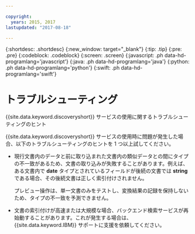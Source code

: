 ```yaml
---

copyright:
  years: 2015, 2017
lastupdated: "2017-08-18"

---
```


{:shortdesc: .shortdesc}
{:new_window: target="_blank"}
{:tip: .tip}
{:pre: .pre}
{:codeblock: .codeblock}
{:screen: .screen}
{:javascript: .ph data-hd-programlang='javascript'}
{:java: .ph data-hd-programlang='java'}
{:python: .ph data-hd-programlang='python'}
{:swift: .ph data-hd-programlang='swift'}

# トラブルシューティング

{{site.data.keyword.discoveryshort}} サービスの使用に関するトラブルシューティングのヒント

{{site.data.keyword.discoveryshort}} サービスの使用時に問題が発生した場合、以下のトラブルシューティングのヒントを 1 つ以上試してください。

-   現行文書内のデータと前に取り込まれた文書内の類似データとの間にタイプの不一致があるため、文書の取り込みが失敗することがあります。例えば、ある文書内で **date** タイプとされているフィールドが後続の文書では **string** である場合、その後続文書は正しく索引付けされません。

    プレビュー操作は、単一文書のみをテストし、変換結果の記録を保持しないため、タイプの不一致を予測できません。
-   文書の索引付けが高速または大規模な場合、バックエンド検索サービスが再始動することがあります。これが発生する場合は、{{site.data.keyword.IBM}} サポートに支援を依頼してください。
